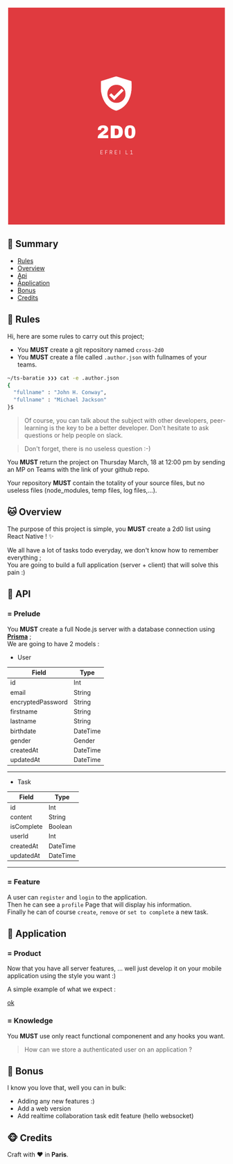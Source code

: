 <p align="center">
  <img alt="" src="./2d0.logo.png"">
</p>

## <a name='TOC'>🐼 Summary</a>

* [Rules](#rules)
* [Overview](#overview)
* [Api](#api)
* [Åpplication](#application)
* [Bonus](#bonus)
* [Credits](#credits)

## <a name='overview'>🦊 Rules</a>

Hi, here are some rules to carry out this project;

* You **MUST** create a git repository named `cross-2d0`
* You **MUST** create a file called `.author.json` with fullnames of your teams.

```sh
~/ts-baratie ❯❯❯ cat -e .author.json
{
  "fullname" : "John H. Conway",
  "fullname" : "Michael Jackson"
}$
```

> Of course, you can talk about the subject with other developers, peer-learning is
> the key to be a better developer. Don't hesitate to ask questions or help people on slack.

> Don't forget, there is no useless question :-)

You **MUST** return the project on Thursday March, 18 at 12:00 pm by sending an MP on Teams with the link of your github repo.<br />

Your repository **MUST** contain the totality of your source files, but no useless files (node_modules, temp files, log files,...).

## <a name='overview'>🐱 Overview</a>

The purpose of this project is simple, you **MUST** create a 2d0 list using React Native ! ✨<br />

We all have a lot of tasks todo everyday, we don't know how to remember everything ;<br />
You are going to build a full application (server + client) that will solve this pain :)

## <a name='api'>🐨 API</a>

### = Prelude

You **MUST** create a full Node.js server with a database connection using [**Prisma**](https://www.prisma.io) ;<br />
We are going to have 2 models : 

- User

| Field | Type |
|-------|------|
| id | Int| 
| email | String |
| encryptedPassword  | String |
| firstname | String |
| lastname  | String |
| birthdate | DateTime |
| gender | Gender|
| createdAt | DateTime |
| updatedAt | DateTime |
------------------

- Task

| Field | Type |
|-------|------|
| id | Int| 
| content | String |
| isComplete | Boolean |
| userId | Int |
| createdAt | DateTime |
| updatedAt | DateTime |
------------------

### = Feature

A user can `register` and `login` to the application.<br />
Then he can see a `profile` Page that will display his information.<br />
Finally he can of course `create`, `remove` or `set to complete` a new task.

## <a name='application'>🦁 Application</a>

### = Product

Now that you have all server features, ... well just develop it on your mobile application using the style you want :)

A simple example of what we expect :

[ok](./sample.gif)

### = Knowledge

You **MUST** use only react functional componenent and any hooks you want.

> How can we store a authenticated user on an application ?

## <a name='bonus'>🦄 Bonus</a>

I know you love that, well you can in bulk:

* Adding any new features :)
* Add a web version
* Add realtime collaboration task edit feature (hello websocket)

## <a name='credits'>🐵 Credits</a>

Craft with :heart: in **Paris**.

